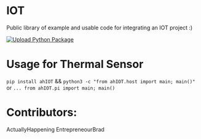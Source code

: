 # IOT
Public library of example and usable code for integrating an IOT project :)

[![Upload Python Package](https://github.com/ActuallyHappening/IOT/actions/workflows/python-publish.yml/badge.svg)](https://github.com/ActuallyHappening/IOT/actions/workflows/python-publish.yml)

# Usage for Thermal Sensor
`pip install ahIOT` && `python3 -c "from ahIOT.host import main; main()"` or `... from ahIOT.pi import main; main()`

# Contributors:
ActuallyHappening
EntrepreneourBrad
